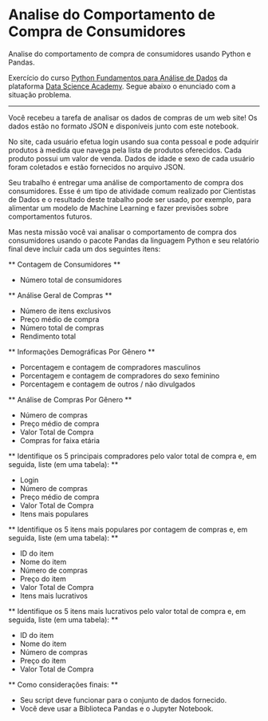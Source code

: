 # Analise do Comportamento de Compra de Consumidores
 Analise do comportamento de compra de consumidores usando Python e Pandas.
 
 Exercício do curso [Python Fundamentos para Análise de Dados](https://www.datascienceacademy.com.br/course?courseid=python-fundamentos) da plataforma [Data Science Academy](https://www.datascienceacademy.com.br/). Segue abaixo o enunciado com a situação problema.

<hr>

Você recebeu a tarefa de analisar os dados de compras de um web site! Os dados estão no formato JSON e disponíveis junto com este notebook.

No site, cada usuário efetua login usando sua conta pessoal e pode adquirir produtos à medida que navega pela lista de produtos oferecidos. Cada produto possui um valor de venda. Dados de idade e sexo de cada usuário foram coletados e estão fornecidos no arquivo JSON.

Seu trabalho é entregar uma análise de comportamento de compra dos consumidores. Esse é um tipo de atividade comum realizado por Cientistas de Dados e o resultado deste trabalho pode ser usado, por exemplo, para alimentar um modelo de Machine Learning e fazer previsões sobre comportamentos futuros.

Mas nesta missão você vai analisar o comportamento de compra dos consumidores usando o pacote Pandas da linguagem Python e seu relatório final deve incluir cada um dos seguintes itens:

** Contagem de Consumidores **

* Número total de consumidores


** Análise Geral de Compras **

* Número de itens exclusivos
* Preço médio de compra
* Número total de compras
* Rendimento total


** Informações Demográficas Por Gênero **

* Porcentagem e contagem de compradores masculinos
* Porcentagem e contagem de compradores do sexo feminino
* Porcentagem e contagem de outros / não divulgados


** Análise de Compras Por Gênero **

* Número de compras
* Preço médio de compra
* Valor Total de Compra
* Compras for faixa etária


** Identifique os 5 principais compradores pelo valor total de compra e, em seguida, liste (em uma tabela): **

* Login
* Número de compras
* Preço médio de compra
* Valor Total de Compra
* Itens mais populares


** Identifique os 5 itens mais populares por contagem de compras e, em seguida, liste (em uma tabela): **

* ID do item
* Nome do item
* Número de compras
* Preço do item
* Valor Total de Compra
* Itens mais lucrativos


** Identifique os 5 itens mais lucrativos pelo valor total de compra e, em seguida, liste (em uma tabela): **

* ID do item
* Nome do item
* Número de compras
* Preço do item
* Valor Total de Compra


** Como considerações finais: **

* Seu script deve funcionar para o conjunto de dados fornecido.
* Você deve usar a Biblioteca Pandas e o Jupyter Notebook.
